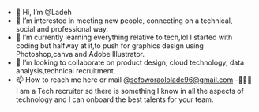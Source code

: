 - 👋 Hi, I’m @Ladeh
- 👀 I’m interested in meeting new people, connecting on a technical, social and professional way.
- 🌱 I’m currently learning everything relative to tech,lol I started with coding but halfway at it,to push for graphics design using Photoshop,canva and Adobe Illustrator.
- 💞️ I’m looking to collaborate on product design, cloud technology, data analysis,technical recruitment.
- 📫 How to reach me here or mail @sofoworaololade96@gmail.com
-🤗🤗😎I am a Tech recruiter so there is something I know in all the aspects of technology and I can onboard the best talents for your team.

<!---
Ladeh/Ladeh is a ✨ special ✨ repository because its `README.md` (this file) appears on your GitHub profile.
You can click the Preview link to take a look at your changes.
--->
